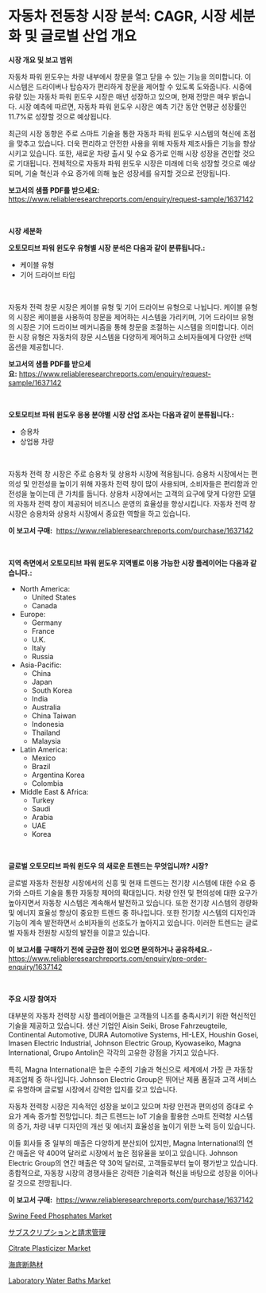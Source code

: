 <p><h1>자동차 전동창 시장 분석: CAGR, 시장 세분화 및 글로벌 산업 개요</h1></p><p><strong>시장 개요 및 보고 범위</strong></p>
<p><p>자동차 파워 윈도우는 차량 내부에서 창문을 열고 닫을 수 있는 기능을 의미합니다. 이 시스템은 드라이버나 탑승자가 편리하게 창문을 제어할 수 있도록 도와줍니다. 시중에 유량 있는 자동차 파워 윈도우 시장은 매년 성장하고 있으며, 현재 전망은 매우 밝습니다. 시장 예측에 따르면, 자동차 파워 윈도우 시장은 예측 기간 동안 연평균 성장률인 11.7%로 성장할 것으로 예상됩니다.</p><p>최근의 시장 동향은 주로 스마트 기술을 통한 자동차 파워 윈도우 시스템의 혁신에 초점을 맞추고 있습니다. 더욱 편리하고 안전한 사용을 위해 자동차 제조사들은 기능을 향상시키고 있습니다. 또한, 새로운 차량 출시 및 수요 증가로 인해 시장 성장을 견인할 것으로 기대됩니다. 전체적으로 자동차 파워 윈도우 시장은 미래에 더욱 성장할 것으로 예상되며, 기술 혁신과 수요 증가에 의해 높은 성장세를 유지할 것으로 전망됩니다.</p></p>
<p><strong>보고서의 샘플 PDF를 받으세요:</strong> <a href="https://www.reliableresearchreports.com/enquiry/request-sample/1637142">https://www.reliableresearchreports.com/enquiry/request-sample/1637142</a></p>
<p>&nbsp;</p>
<p><strong>시장 세분화</strong></p>
<p><strong>오토모티브 파워 윈도우 유형별 시장 분석은 다음과 같이 분류됩니다.:</strong></p>
<p><ul><li>케이블 유형</li><li>기어 드라이브 타입</li></ul></p>
<p>&nbsp;</p>
<p><p>자동차 전력 창문 시장은 케이블 유형 및 기어 드라이브 유형으로 나뉩니다. 케이블 유형의 시장은 케이블을 사용하여 창문을 제어하는 시스템을 가리키며, 기어 드라이브 유형의 시장은 기어 드라이브 메커니즘을 통해 창문을 조절하는 시스템을 의미합니다. 이러한 시장 유형은 자동차의 창문 시스템을 다양하게 제어하고 소비자들에게 다양한 선택 옵션을 제공합니다.</p></p>
<p><strong>보고서의 샘플 PDF를 받으세요:</strong>&nbsp;<a href="https://www.reliableresearchreports.com/enquiry/request-sample/1637142">https://www.reliableresearchreports.com/enquiry/request-sample/1637142</a></p>
<p>&nbsp;</p>
<p><strong> 오토모티브 파워 윈도우 응용 분야별 시장 산업 조사는 다음과 같이 분류됩니다.:</strong></p>
<p><ul><li>승용차</li><li>상업용 차량</li></ul></p>
<p>&nbsp;</p>
<p><p>자동차 전력 창 시장은 주로 승용차 및 상용차 시장에 적용됩니다. 승용차 시장에서는 편의성 및 안전성을 높이기 위해 자동차 전력 창이 많이 사용되며, 소비자들은 편리함과 안전성을 높이는데 큰 가치를 둡니다. 상용차 시장에서는 고객의 요구에 맞게 다양한 모델의 자동차 전력 창이 제공되어 비즈니스 운영의 효율성을 향상시킵니다. 자동차 전력 창 시장은 승용차와 상용차 시장에서 중요한 역할을 하고 있습니다.</p></p>
<p><strong>이 보고서 구매:</strong>&nbsp; <a href="https://www.reliableresearchreports.com/purchase/1637142">https://www.reliableresearchreports.com/purchase/1637142</a></p>
<p>&nbsp;</p>
<p><strong>지역 측면에서 오토모티브 파워 윈도우 지역별로 이용 가능한 시장 플레이어는 다음과 같습니다.:</strong></p>
<p><ul>
    <li>
        North America:
        <ul>
            <li>United States</li>
            <li>Canada</li>
        </ul>
    </li>
    <li>
        Europe:
        <ul>
            <li>Germany</li>
            <li>France</li>
            <li>U.K.</li>
            <li>Italy</li>
            <li>Russia</li>
        </ul>
    </li>
    <li>
        Asia-Pacific:
        <ul>
            <li>China</li>
            <li>Japan</li>
            <li>South Korea</li>
            <li>India</li>
            <li>Australia</li>
            <li>China Taiwan</li>
            <li>Indonesia</li>
            <li>Thailand</li>
            <li>Malaysia</li>
        </ul>
    </li>
    <li>
        Latin America:
        <ul>
            <li>Mexico</li>
            <li>Brazil</li>
            <li>Argentina Korea</li>
            <li>Colombia</li>
        </ul>
    </li>
    <li>
        Middle East & Africa:
        <ul>
            <li>Turkey</li>
            <li>Saudi</li>
            <li>Arabia</li>
            <li>UAE</li>
            <li>Korea</li>
        </ul>
    </li>
    </ul></p>
<p>&nbsp;</p>
<p><strong>글로벌 오토모티브 파워 윈도우 의 새로운 트렌드는 무엇입니까? 시장?</strong></p>
<p><p>글로벌 자동차 전원창 시장에서의 신흥 및 현재 트렌드는 전기창 시스템에 대한 수요 증가와 스마트 기술을 통한 자동창 제어의 확대입니다. 차량 안전 및 편의성에 대한 요구가 높아지면서 자동창 시스템은 계속해서 발전하고 있습니다. 또한 전기창 시스템의 경량화 및 에너지 효율성 향상이 중요한 트렌드 중 하나입니다. 또한 전기창 시스템의 디자인과 기능이 계속 발전하면서 소비자들의 선호도가 높아지고 있습니다. 이러한 트렌드는 글로벌 자동차 전원창 시장의 발전을 이끌고 있습니다.</p></p>
<p><strong>이 보고서를 구매하기 전에 궁금한 점이 있으면 문의하거나 공유하세요.</strong>- <a href="https://www.reliableresearchreports.com/enquiry/pre-order-enquiry/1637142">https://www.reliableresearchreports.com/enquiry/pre-order-enquiry/1637142</a></p>
<p>&nbsp;</p>
<p><strong>주요 시장 참여자</strong></p>
<p><p>대부분의 자동차 전력창 시장 플레이어들은 고객들의 니즈를 충족시키기 위한 혁신적인 기술을 제공하고 있습니다. 생산 기업인 Aisin Seiki, Brose Fahrzeugteile, Continental Automotive, DURA Automotive Systems, HI-LEX, Houshin Gosei, Imasen Electric Industrial, Johnson Electric Group, Kyowaseiko, Magna International, Grupo Antolin은 각각의 고유한 강점을 가지고 있습니다. </p><p>특히, Magna International은 높은 수준의 기술과 혁신으로 세계에서 가장 큰 자동창 제조업체 중 하나입니다. Johnson Electric Group은 뛰어난 제품 품질과 고객 서비스로 유명하며 글로벌 시장에서 강력한 입지를 갖고 있습니다.</p><p>자동차 전력창 시장은 지속적인 성장을 보이고 있으며 차량 안전과 편의성의 증대로 수요가 계속 증가할 전망입니다. 최근 트렌드는 IoT 기술을 활용한 스마트 전력창 시스템의 증가, 차량 내부 디자인의 개선 및 에너지 효율성을 높이기 위한 노력 등이 있습니다.</p><p>이들 회사들 중 일부의 매출은 다양하게 분산되어 있지만, Magna International의 연간 매출은 약 400억 달러로 시장에서 높은 점유율을 보이고 있습니다. Johnson Electric Group의 연간 매출은 약 30억 달러로, 고객들로부터 높이 평가받고 있습니다. 종합적으로, 자동창 시장의 경쟁사들은 강력한 기술력과 혁신을 바탕으로 성장을 이어나갈 것으로 전망됩니다.</p></p>
<p><strong>이 보고서 구매:</strong>&nbsp;&nbsp;<a href="https://www.reliableresearchreports.com/purchase/1637142">https://www.reliableresearchreports.com/purchase/1637142</a></p>
<p><p><a href="https://issuu.com/reportprime-2/docs/swine-feed-phosphates-market-size-2030.pptx">Swine Feed Phosphates Market</a></p><p><a href="https://github.com/xtkhtofdt934839/Market-Research-Report-List-1/blob/main/14465548214.md">サブスクリプションと請求管理</a></p><p><a href="https://cedar-agate-3da.notion.site/Citrate-Plasticizer-Market-Size-Share-Trends-Analysis-Report-By-Material-By-Type-By-End-user-B-021690595bbc4c83bd1eb7974b2329a1">Citrate Plasticizer Market</a></p><p><a href="https://github.com/ddwcuskozol07187/Market-Research-Report-List-1/blob/main/46679948215.md">海底断熱材</a></p><p><a href="https://view.publitas.com/reportprime-1/laboratory-water-baths-market-share-market-new-trends-analysis-report-by-type-by-application-by-end-use-by-region-and-segment-forecasts-2024-2031/">Laboratory Water Baths Market</a></p></p>
